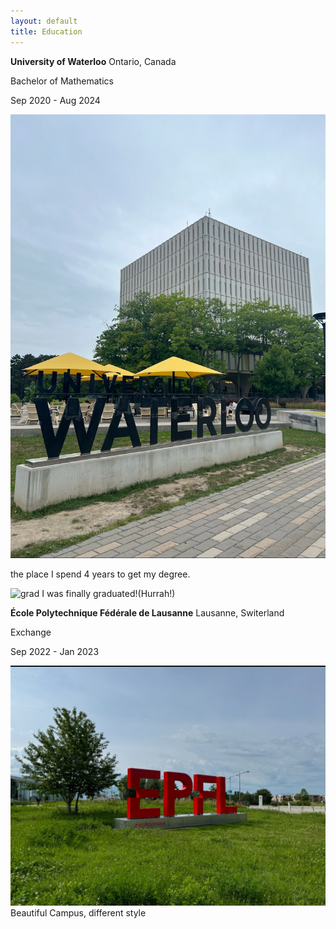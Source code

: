 ```yaml
---
layout: default
title: Education
---
```




**University of Waterloo** Ontario, Canada


Bachelor of Mathematics 

Sep 2020 - Aug 2024  

![uw](https://raw.githubusercontent.com/endElder/endElder.github.io/master/assets/img/uw.jpg)

 the place I spend 4 years to get my degree.

![grad](https://raw.githubusercontent.com/endElder/endElder.github.io/master/assets/img/grad.jpg)
I was finally graduated!(Hurrah!)


**École Polytechnique Fédérale de Lausanne** Lausanne, Switerland

Exchange 

Sep 2022 - Jan 2023  


![Epfl](https://raw.githubusercontent.com/endElder/endElder.github.io/master/assets/img/epfl.jpg)
Beautiful Campus, different style
